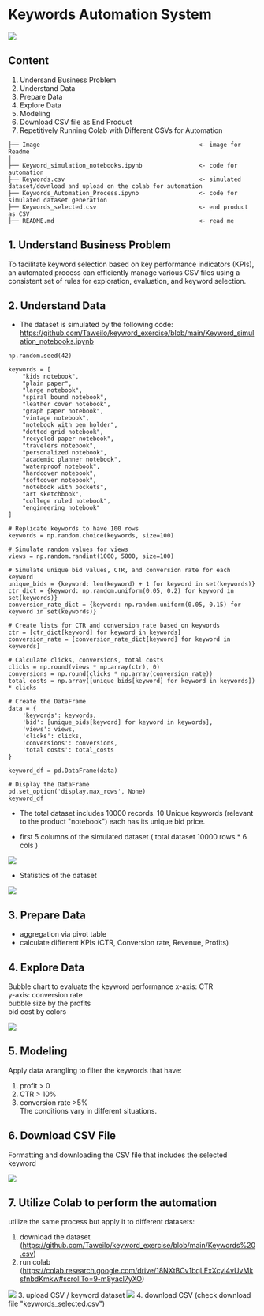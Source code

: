 # Keywords Automation System 
<img src="https://nghenghiep.vieclam24h.vn/wp-content/uploads/2023/05/keyword-la-gi-1.jpg" >

## Content
1. Undersand Business Problem
2. Understand Data
3. Prepare Data
4. Explore Data
5. Modeling
6. Download CSV file as End Product
7. Repetitively Running Colab with Different CSVs for Automation
   
```
├── Image                                             <- image for Readme
│
├── Keyword_simulation_notebooks.ipynb                <- code for automation
├── Keywords.csv                                      <- simulated dataset/download and upload on the colab for automation
├── Keywords_Automation_Process.ipynb                 <- code for simulated dataset generation
├── Keywords_selected.csv                             <- end product as CSV
├── README.md                                         <- read me
```

## 1. Understand Business Problem
To facilitate keyword selection based on key performance indicators (KPIs), an automated process can efficiently manage various CSV files using a consistent set of rules for exploration, evaluation, and keyword selection.

## 2. Understand Data
- The dataset is simulated by the following code:
  https://github.com/Taweilo/keyword_exercise/blob/main/Keyword_simulation_notebooks.ipynb

```
np.random.seed(42)

keywords = [
    "kids notebook",
    "plain paper",
    "large notebook",
    "spiral bound notebook",
    "leather cover notebook",
    "graph paper notebook",
    "vintage notebook",
    "notebook with pen holder",
    "dotted grid notebook",
    "recycled paper notebook",
    "travelers notebook",
    "personalized notebook",
    "academic planner notebook",
    "waterproof notebook",
    "hardcover notebook",
    "softcover notebook",
    "notebook with pockets",
    "art sketchbook",
    "college ruled notebook",
    "engineering notebook"
]

# Replicate keywords to have 100 rows
keywords = np.random.choice(keywords, size=100)

# Simulate random values for views
views = np.random.randint(1000, 5000, size=100)

# Simulate unique bid values, CTR, and conversion rate for each keyword
unique_bids = {keyword: len(keyword) + 1 for keyword in set(keywords)}
ctr_dict = {keyword: np.random.uniform(0.05, 0.2) for keyword in set(keywords)}
conversion_rate_dict = {keyword: np.random.uniform(0.05, 0.15) for keyword in set(keywords)}

# Create lists for CTR and conversion rate based on keywords
ctr = [ctr_dict[keyword] for keyword in keywords]
conversion_rate = [conversion_rate_dict[keyword] for keyword in keywords]

# Calculate clicks, conversions, total costs
clicks = np.round(views * np.array(ctr), 0)
conversions = np.round(clicks * np.array(conversion_rate))
total_costs = np.array([unique_bids[keyword] for keyword in keywords]) * clicks

# Create the DataFrame
data = {
    'keywords': keywords,
    'bid': [unique_bids[keyword] for keyword in keywords],
    'views': views,
    'clicks': clicks,
    'conversions': conversions,
    'total costs': total_costs
}

keyword_df = pd.DataFrame(data)

# Display the DataFrame
pd.set_option('display.max_rows', None)
keyword_df
```
- The total dataset includes 10000 records. 10 Unique keywords (relevant to the product "notebook") each has its unique bid price.
  
- first 5 columns of the simulated dataset ( total dataset 10000 rows * 6 cols )
<img src="https://github.com/Taweilo/keyword_exercise/blob/main/Image/image%201.jpg" >

- Statistics of the dataset 
<img src="https://github.com/Taweilo/keyword_exercise/blob/main/Image/image%202.jpg">

## 3. Prepare Data
- aggregation via pivot table
- calculate different KPIs (CTR, Conversion rate, Revenue, Profits)

## 4. Explore Data
Bubble chart to evaluate the keyword performance 
x-axis: CTR <br>
y-axis: conversion rate <br>
bubble size by the profits <br>
bid cost by colors

<img src="https://github.com/Taweilo/keyword_exercise/blob/main/Image/image%203.png">

## 5. Modeling 
Apply data wrangling to filter the keywords that have:
1. profit > 0
2. CTR > 10%
3. conversion rate >5% <br>
The conditions vary in different situations.

## 6. Download CSV File
Formatting and downloading the CSV file that includes the selected keyword 

<img src="https://github.com/Taweilo/keyword_exercise/blob/main/Image/image%204.jpg" >

## 7. Utilize Colab to perform the automation 
utilize the same process but apply it to different datasets:
1. download the dataset (https://github.com/Taweilo/keyword_exercise/blob/main/Keywords%20.csv)
2. run colab (https://colab.research.google.com/drive/18NXtBCv1bqLExXcyl4vUvMksfnbdKmkw#scrollTo=9-m8yacl7yXO)
<img src="https://github.com/Taweilo/keyword_exercise/blob/main/Image/image%205.jpg" >
3. upload CSV / keyword dataset
<img src="https://github.com/Taweilo/keyword_exercise/blob/main/Image/image%206.jpg" >
4. download CSV (check download file "keywords_selected.csv")


